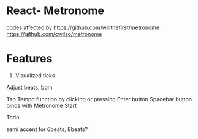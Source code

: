 <h1>React- Metronome</h1>

codes affected by 
  https://github.com/willthefirst/metronome
  https://github.com/cwilso/metronome

<h1>Features</h1>

1. Visualized ticks

Adjust beats, bpm

Tap Tempo function by clicking or pressing Enter button
Spacebar button binds with Metronome Start


Todo

semi accent for 6beats, 8beats?
